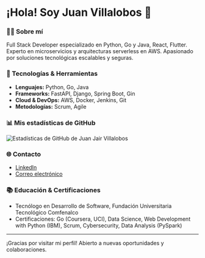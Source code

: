 # ¡Hola! Soy Juan Villalobos 👋

### 🧑‍💻 Sobre mí
Full Stack Developer especializado en Python, Go y Java, React, Flutter. Experto en microservicios y arquitecturas serverless en AWS. Apasionado por soluciones tecnológicas escalables y seguras.

### 🔧 Tecnologías & Herramientas
- **Lenguajes:** Python, Go, Java
- **Frameworks:** FastAPI, Django, Spring Boot, Gin
- **Cloud & DevOps:** AWS, Docker, Jenkins, Git
- **Metodologías:** Scrum, Agile

### 📊 Mis estadísticas de GitHub
![Estadísticas de GitHub de Juan Jair Villalobos](https://github-readme-stats.vercel.app/api?username=jjvnz&show_icons=true&theme=radical)

### 🌐 Contacto
- [LinkedIn](https://linkedin.com/in/jjvnz)
- [Correo electrónico](mailto:jjvnz.dev@outlook.com)

### 📚 Educación & Certificaciones
- Tecnólogo en Desarrollo de Software, Fundación Universitaria Tecnológico Comfenalco
- Certificaciones: Go (Coursera, UCI), Data Science, Web Development with Python (IBM), Scrum, Cybersecurity, Data Analysis (PySpark)

---
¡Gracias por visitar mi perfil! Abierto a nuevas oportunidades y colaboraciones.
